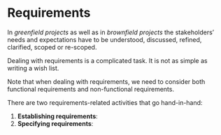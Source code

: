 # Requirements

<expandable src="Requirements#def-requirement" title="Requirement" styles="info,expanded"/>

In <info src="../common/Definitions.md#GreenfieldProject">_greenfield projects_</info> as well as in
<info src="../common/Definitions.md#BrownfieldProject">_brownfield projects_</info> the stakeholders’ needs and expectations
have to be understood, discussed, refined, clarified, 
<info src="../common/Definitions.md#Scope">scoped</info> or re-scoped.

Dealing with requirements is a complicated task. It is not as simple as writing a wish list. 

<expandable src="Requirements#why-is-it-difficult" />
 
Note that when dealing with requirements, we need to consider both functional requirements and 
non-functional requirements.

<expandable src="NfrSidebar.md" title="Non-Functional Requirements" styles="regular,expanded"/>

There are two requirements-related activities that go hand-in-hand:

1. **Establishing requirements**: <include src="EstablishingRequirements.md#preview" inline/>
2. **Specifying requirements**: <include src="SpecifyingRequirements.md#preview" inline/>

<expandable title="How is a requirement specification is different from a system specification?"
        src="../common/RequirementsVsSystemSpecifications.md"
        headings="3"/>

<include src="EstablishingRequirements.md" exc="preview" headings="2"/>

<include src="SpecifyingRequirements.md" exc="preview" headings="2"/>

<include src="../common/RequirementsVsSystemSpecification.md" headings="2"/>
